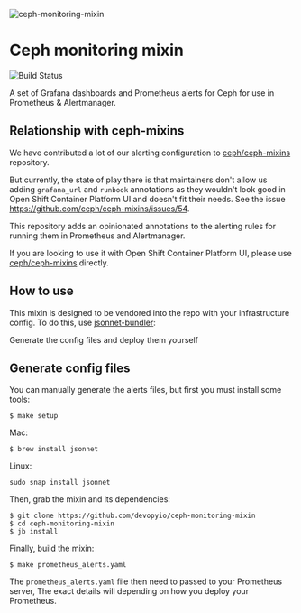 ![ceph-monitoring-mixin](http://devopy.io/wp-content/uploads/2019/02/ceph-monitoring-mixin-200.png)

# Ceph monitoring mixin

![Build Status](https://travis-ci.com/devopyio/ceph-monitoring-mixin.svg?branch=master)

A set of Grafana dashboards and Prometheus alerts for Ceph for use in Prometheus & Alertmanager.

## Relationship with ceph-mixins

We have contributed a lot of our alerting configuration to [ceph/ceph-mixins](https://github.com/ceph/ceph-mixins) repository.

But currently, the state of play there is that maintainers don't allow us adding `grafana_url` and `runbook` annotations as they wouldn't look good in Open Shift Container Platform UI and doesn't fit their needs. See the issue https://github.com/ceph/ceph-mixins/issues/54.

This repository adds an opinionated annotations to the alerting rules for running them in Prometheus and Alertmanager.

If you are looking to use it with Open Shift Container Platform UI, please use [ceph/ceph-mixins](https://github.com/ceph/ceph-mixins) directly.

## How to use

This mixin is designed to be vendored into the repo with your infrastructure config.
To do this, use [jsonnet-bundler](https://github.com/jsonnet-bundler/jsonnet-bundler):

Generate the config files and deploy them yourself

## Generate config files

You can manually generate the alerts files, but first you must install some tools:

```
$ make setup
```

Mac: 
```
$ brew install jsonnet
```

Linux:
```
sudo snap install jsonnet
```

Then, grab the mixin and its dependencies:

```
$ git clone https://github.com/devopyio/ceph-monitoring-mixin
$ cd ceph-monitoring-mixin
$ jb install
```

Finally, build the mixin:

```
$ make prometheus_alerts.yaml
```

The `prometheus_alerts.yaml` file then need to passed to your Prometheus server, 
The exact details will depending on how you deploy your Prometheus.

